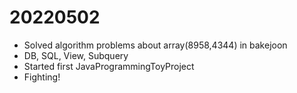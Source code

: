 # 20220502

- Solved algorithm problems about array(8958,4344) in bakejoon 
- DB, SQL, View, Subquery
- Started first JavaProgrammingToyProject 
- Fighting!
